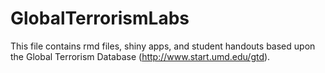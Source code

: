 # GlobalTerrorismLabs
This file contains rmd files, shiny apps, and student handouts based upon the Global Terrorism Database (http://www.start.umd.edu/gtd). 
